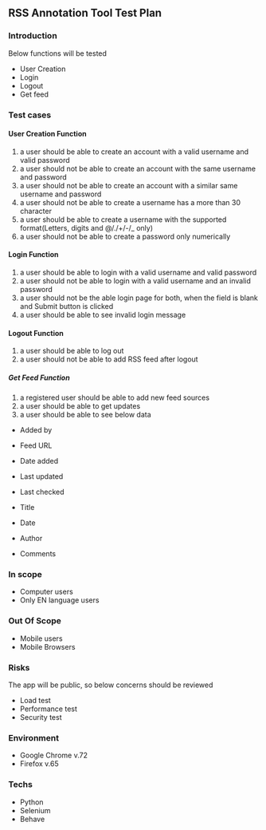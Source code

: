 ## RSS Annotation Tool Test Plan

### Introduction 

Below functions will be tested
* User Creation
* Login
* Logout
* Get feed

### Test cases

#### User Creation Function

1. a user should be able to create an account with a valid username and valid password 
2. a user should not be able to create an account with the same username and password 
3. a user should not be able to create an account with a similar same username and password 
4. a user should not be able to create a username has a more than 30 character
5. a user should be able to create a username with the supported format(Letters, digits and @/./+/-/_ only)
6. a user should not be able to create a password only numerically

#### Login Function 

1. a user should be able to login with a valid username and valid password 
2. a user should not be able to login with a valid username and an invalid password
3. a user should not be the able login page for both, when the field is blank and Submit button is clicked
4. a user should be able to see invalid login message


#### Logout Function

1. a user should be able to log out
2. a user should not be able to add RSS feed after logout


##### Get Feed Function

1. a registered user should be able to add new feed sources
2. a user should be able to get updates
3. a user should be able to see below data 
* Added by
* Feed URL
* Date added
* Last updated
* Last checked

* Title
* Date
* Author
* Comments

### In scope
* Computer users
* Only EN language users

### Out Of Scope
* Mobile users
* Mobile Browsers

### Risks
The app will be public, so below concerns should be reviewed 
* Load test
* Performance test
* Security test

### Environment
* Google Chrome v.72 
* Firefox v.65

### Techs
* Python 
* Selenium 
* Behave
